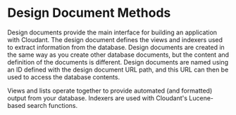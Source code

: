 Design Document Methods
=======================

Design documents provide the main interface for building an application
with Cloudant. The design document defines the views and indexers used
to extract information from the database. Design documents are created
in the same way as you create other database documents, but the content
and definition of the documents is different. Design documents are named
using an ID defined with the design document URL path, and this URL can
then be used to access the database contents.

Views and lists operate together to provide automated (and formatted)
output from your database. Indexers are used with Cloudant's
Lucene-based search functions.
